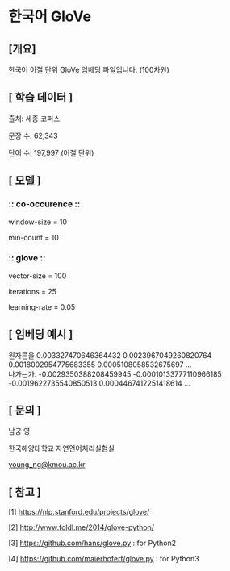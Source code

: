 # 한국어 GloVe

## [개요]

한국어 어절 단위 GloVe 임베딩 파일입니다. (100차원)



## [ 학습 데이터 ]

출처: 세종 코퍼스

문장 수: 62,343

단어 수: 197,997 (어절 단위)



## [ 모델 ]

### :: co-occurence ::

window-size = 10

min-count = 10



### :: glove ::

vector-size = 100

iterations = 25

learning-rate = 0.05



## [ 임베딩 예시 ]

원자론을 0.003327470646364432 0.0023967049260820764 0.0018002954775683355 0.0005108058532675697 ...  
나가는가. -0.0029350388208459945 -0.00010133777110966185 -0.0019622735540850513 0.0004467412251418614 ...



## [ 문의 ]

남궁 영

한국해양대학교 자연언어처리실험실

young_ng@kmou.ac.kr



## [ 참고 ]

[1] <https://nlp.stanford.edu/projects/glove/>

[2] <http://www.foldl.me/2014/glove-python/>

[3] <https://github.com/hans/glove.py> : for Python2

[4] <https://github.com/maierhofert/glove.py> : for Python3

